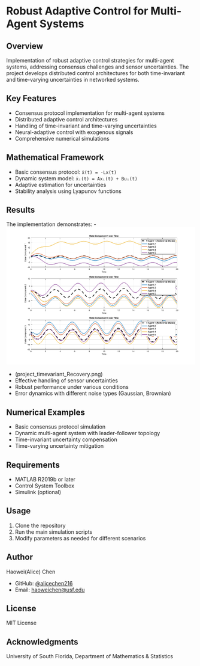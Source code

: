 # Robust Adaptive Control for Multi-Agent Systems

## Overview
Implementation of robust adaptive control strategies for multi-agent systems, addressing consensus challenges and sensor uncertainties. The project develops distributed control architectures for both time-invariant and time-varying uncertainties in networked systems.

## Key Features
- Consensus protocol implementation for multi-agent systems
- Distributed adaptive control architectures
- Handling of time-invariant and time-varying uncertainties
- Neural-adaptive control with exogenous signals
- Comprehensive numerical simulations

## Mathematical Framework
- Basic consensus protocol: `ẋ(t) = -Lx(t)`
- Dynamic system model: `ẋᵢ(t) = Axᵢ(t) + Buᵢ(t)`
- Adaptive estimation for uncertainties
- Stability analysis using Lyapunov functions

## Results
The implementation demonstrates:
-![Successful consensus achievement in networked systems](project_timeinvariant.png)
- (project_timevariant_Recovery.png)
- Effective handling of sensor uncertainties
- Robust performance under various conditions
- Error dynamics with different noise types (Gaussian, Brownian)

## Numerical Examples
- Basic consensus protocol simulation
- Dynamic multi-agent system with leader-follower topology
- Time-invariant uncertainty compensation
- Time-varying uncertainty mitigation

## Requirements
- MATLAB R2019b or later
- Control System Toolbox
- Simulink (optional)

## Usage
1. Clone the repository
2. Run the main simulation scripts
3. Modify parameters as needed for different scenarios

## Author
Haowei(Alice) Chen
- GitHub: [@alicechen216](https://github.com/alicechen216)
- Email: haoweichen@usf.edu

## License
MIT License

## Acknowledgments
University of South Florida, Department of Mathematics & Statistics

